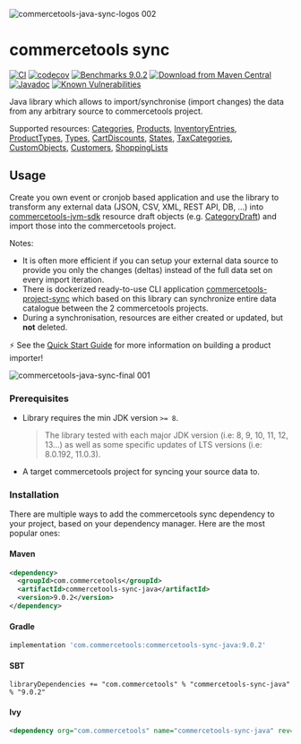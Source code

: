 ![commercetools-java-sync-logos 002](https://user-images.githubusercontent.com/9512131/31182587-90d47f0a-a924-11e7-9716-66e6bec7f79b.png)
# commercetools sync
[![CI](https://github.com/commercetools/commercetools-sync-java/workflows/CI/badge.svg)](https://github.com/commercetools/commercetools-sync-java/actions?query=workflow%3ACI)
[![codecov](https://codecov.io/gh/commercetools/commercetools-sync-java/branch/master/graph/badge.svg)](https://codecov.io/gh/commercetools/commercetools-sync-java)
[![Benchmarks 9.0.2](https://img.shields.io/badge/Benchmarks-9.0.2-orange.svg)](https://commercetools.github.io/commercetools-sync-java/benchmarks/)
[![Download from Maven Central](https://img.shields.io/badge/Maven_Central-9.0.2-blue.svg)](https://search.maven.org/artifact/com.commercetools/commercetools-sync-java/9.0.2/jar) 
[![Javadoc](https://javadoc.io/badge2/com.commercetools/commercetools-sync-java/javadoc.svg?label=Javadoc)](https://commercetools.github.io/commercetools-sync-java/v/9.0.2/)
[![Known Vulnerabilities](https://snyk.io/test/github/commercetools/commercetools-sync-java/4b2e26113d591bda158217c5dc1cf80a88665646/badge.svg)](https://snyk.io/test/github/commercetools/commercetools-sync-java/4b2e26113d591bda158217c5dc1cf80a88665646)


Java library which allows to import/synchronise (import changes) the data from any arbitrary source to commercetools project.

Supported resources: [Categories](./usage/CATEGORY_SYNC.md), [Products](./usage/PRODUCT_SYNC.md), [InventoryEntries](./usage/INVENTORY_SYNC.md), [ProductTypes](./usage/PRODUCT_TYPE_SYNC.md), [Types](./usage/TYPE_SYNC.md), [CartDiscounts](./usage/CART_DISCOUNT_SYNC.md), [States](./usage/STATE_SYNC.md), [TaxCategories](./usage/TAX_CATEGORY_SYNC.md), [CustomObjects](./usage/CUSTOM_OBJECT_SYNC.md), [Customers](./usage/CUSTOMER_SYNC.md), [ShoppingLists](./usage/SHOPPING_LIST_SYNC.md)

## Usage

Create you own event or cronjob based application and use the library to transform any external data (JSON, CSV, XML, REST API, DB, ...) into [commercetools-jvm-sdk](https://github.com/commercetools/commercetools-jvm-sdk) resource draft objects (e.g. [CategoryDraft](https://github.com/commercetools/commercetools-jvm-sdk/blob/master/commercetools-models/src/main/java/io/sphere/sdk/categories/CategoryDraft.java)) and import those into the commercetools project.

Notes:

- It is often more efficient if you can setup your external data source to provide you only the changes (deltas) instead of the full data set on every import iteration.
- There is dockerized ready-to-use CLI application [commercetools-project-sync](https://github.com/commercetools/commercetools-project-sync) which based on this library can synchronize entire data catalogue between the 2 commercetools projects.
- During a synchronisation, resources are either created or updated, but **not** deleted.

⚡ See the [Quick Start Guide](./usage/QUICK_START.md) for more information on building a product importer!

![commercetools-java-sync-final 001](https://user-images.githubusercontent.com/3469524/126317637-a946a81c-2948-4751-86bb-02bcecfeca95.png)

### Prerequisites

- Library requires the min JDK version `>= 8`.
  > The library tested with each major JDK version (i.e: 8, 9, 10, 11, 12, 13...) as well as some specific updates of LTS versions (i.e: 8.0.192, 11.0.3).
- A target commercetools project for syncing your source data to.

### Installation
There are multiple ways to add the commercetools sync dependency to your project, based on your dependency manager. 
Here are the most popular ones:
#### Maven 
````xml
<dependency>
  <groupId>com.commercetools</groupId>
  <artifactId>commercetools-sync-java</artifactId>
  <version>9.0.2</version>
</dependency>
````
#### Gradle
````groovy
implementation 'com.commercetools:commercetools-sync-java:9.0.2'
````
#### SBT 
````
libraryDependencies += "com.commercetools" % "commercetools-sync-java" % "9.0.2"
````
#### Ivy 
````xml
<dependency org="com.commercetools" name="commercetools-sync-java" rev="9.0.2"/>
````
